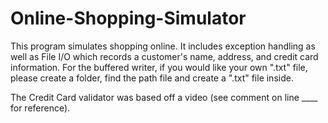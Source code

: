 # Online-Shopping-Simulator

This program simulates shopping online. It includes exception handling as well as File I/O which records a customer's name, address, and credit card information. For the buffered writer, if you would like your own ".txt" file, please create a folder, find the path file and create a ".txt" file inside. 

The Credit Card validator was based off a video (see comment on line ____ for reference). 
